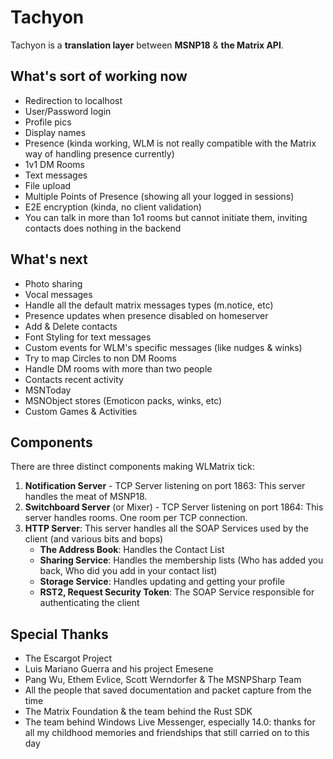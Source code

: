 # Tachyon
Tachyon is a **translation layer** between **MSNP18** & **the Matrix API**. 

## What's sort of working now
 - Redirection to localhost
 - User/Password login
 - Profile pics
 - Display names
 - Presence (kinda working, WLM is not really compatible with the Matrix way of handling presence currently)
 - 1v1 DM Rooms
 - Text messages
 - File upload
 - Multiple Points of Presence (showing all your logged in sessions)
 - E2E encryption (kinda, no client validation)
 - You can talk in more than 1o1 rooms but cannot initiate them, inviting contacts does nothing in the backend

## What's next
 - Photo sharing
 - Vocal messages
 - Handle all the default matrix messages types (m.notice, etc)
 - Presence updates when presence disabled on homeserver
 - Add & Delete contacts
 - Font Styling for text messages
 - Custom events for WLM's specific messages (like nudges & winks)
 - Try to map Circles to non DM Rooms
 - Handle DM rooms with more than two people
 - Contacts recent activity
 - MSNToday
 - MSNObject stores (Emoticon packs, winks, etc)
 - Custom Games & Activities

## Components
There are three distinct components making WLMatrix tick:

 1. **Notification Server** - TCP Server listening on port 1863: This server handles the meat of MSNP18.
 2. **Switchboard Server** (or Mixer) - TCP Server listening on port 1864: This server handles rooms. One room per TCP connection.
 3. **HTTP Server**: This server handles all the SOAP Services used by the client (and various bits and bops)
	 - **The Address Book**: Handles the Contact List
	 - **Sharing Service**: Handles the membership lists (Who has added you back, Who did you add in your contact list)
	 - **Storage Service**: Handles updating and getting your profile
	 - **RST2, Request Security Token**: The SOAP Service responsible for authenticating the client

## Special Thanks
 - The Escargot Project
 - Luis Mariano Guerra and his project Emesene
 - Pang Wu, Ethem Evlice, Scott Werndorfer & The MSNPSharp Team 
 - All the people that saved documentation and packet capture from the time
 - The Matrix Foundation & the team behind the Rust SDK
 - The team behind Windows Live Messenger, especially 14.0: thanks for all my childhood memories and friendships that still carried on to this day
